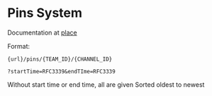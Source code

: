 # Pins System

Documentation at [place](https://documenter.getpostman.com/view/4346581/RWM8UC27#4f9d794c-50bb-4339-b28d-53a0a311ed3d)

Format:

```
{url}/pins/{TEAM_ID}/{CHANNEL_ID}

?startTime=RFC3339&endTIme=RFC3339

```

Without start time or end time, all are given
Sorted oldest to newest

